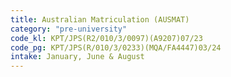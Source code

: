 ```yaml
---
title: Australian Matriculation (AUSMAT)
category: "pre-university"
code_kl: KPT/JPS(R2/010/3/0097)(A9207)07/23
code_pg: KPT/JPS(R/010/3/0233)(MQA/FA4447)03/24
intake: January, June & August
---
```

